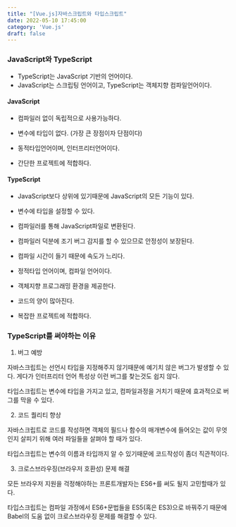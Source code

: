 ```yaml
---
title: "[Vue.js]자바스크립트와 타입스크립트"
date: 2022-05-10 17:45:00
category: 'Vue.js'
draft: false
---
```


### JavaScript와 TypeScript

- TypeScript는 JavaScript 기반의 언어이다.
- JavaScript는 스크립팅 언어이고, TypeScript는 객체지향 컴파일언어이다.



#### JavaScript

- 컴파일러 없이 독립적으로 사용가능하다.
- 변수에 타입이 없다. (가장 큰 장점이자 단점이다)

- 동적타입언어이며, 인터프리터언어이다.
- 간단한 프로젝트에 적합하다.

#### TypeScript

- JavaScript보다 상위에 있기때문에 JavaScript의 모든 기능이 있다.
- 변수에 타입을 설정할 수 있다.
- 컴파일러를 통해 JavaScript파일로 변환된다.
- 컴파일러 덕분에 조기 버그 감지를 할 수 있으므로 안정성이 보장된다.
- 컴파일 시간이 들기 때문에 속도가 느리다.

- 정적타입 언어이며, 컴파일 언어이다.
- 객체지향 프로그래밍 환경을 제공한다.
- 코드의 양이 많아진다.
- 복잡한 프로젝트에 적합하다.



### TypeScript를 써야하는 이유

1. 버그 예방

자바스크립트는 선언시 타입을 지정해주지 않기때문에 예기치 않은 버그가 발생할 수 있다. 게다가 인터프리터 언어 특성상 이런 버그를 찾는것도 쉽지 않다.

타입스크립트는 변수에 타입을 가지고 있고, 컴파일과정을 거치기 때문에 효과적으로 버그를 막을 수 있다.



2. 코드 퀄리티 향상

자바스크립트로 코드를 작성하면 객체의 필드나 함수의 매개변수에 들어오는 값이 무엇인지 살피기 위해 여러 파일들을 살펴야 할 때가 있다.

타입스크립트는 변수의 이름과 타입까지 알 수 있기때문에 코드작성이 좀더 직관적이다.



3. 크로스브라우징(브라우저 호환성) 문제 해결

모든 브라우저 지원을 걱정해야하는 프론트개발자는 ES6+를 써도 될지 고민할때가 있다.

타입스크립트는 컴파일 과정에서 ES6+문법들을 ES5(혹은 ES3)으로 바꿔주기 때문에 Babel의 도움 없이 크로스브라우징 문제를 해결할 수 있다.
